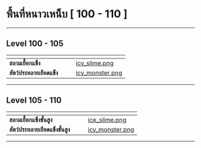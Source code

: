 # พื้นที่หนาวเหน็บ \[ 100 - 110 ]

***

## Level 100 - 105

<table data-card-size="large" data-view="cards" data-full-width="true"><thead><tr><th></th><th></th><th></th><th data-hidden data-card-cover data-type="files"></th></tr></thead><tbody><tr><td><strong>สลามเยื้อกแข็ง</strong></td><td></td><td></td><td><a href="../.gitbook/assets/icy_slime.png">icy_slime.png</a></td></tr><tr><td><strong>สัตว์ประหลายเยือดแข็ง</strong></td><td></td><td></td><td><a href="../.gitbook/assets/icy_monster.png">icy_monster.png</a></td></tr></tbody></table>

***

## Level 105 - 110

<table data-card-size="large" data-view="cards" data-full-width="true"><thead><tr><th></th><th></th><th></th><th data-hidden data-card-cover data-type="files"></th></tr></thead><tbody><tr><td><strong>สลามเยื้อกแข็งขั้นสูง</strong></td><td></td><td></td><td><a href="../.gitbook/assets/ice_slime.png">ice_slime.png</a></td></tr><tr><td><strong>สัตว์ประหลายเยือดแข็งขั้นสูง</strong></td><td></td><td></td><td><a href="../.gitbook/assets/icy_monster.png">icy_monster.png</a></td></tr></tbody></table>

***
